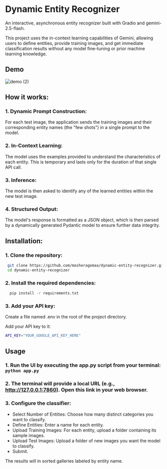 # Dynamic Entity Recognizer

An interactive, asynchronous entity recognizer built with Gradio and gemini-2.5-flash.


This project uses the in-context learning capabilities of Gemini, allowing users to define entities, provide training images, and get immediate classification results without any model fine-tuning or prior machine learning knowledge.

## Demo 



![demo (2)](https://github.com/user-attachments/assets/a85f1eb8-c1c5-4639-9598-3ef56c6253f9)


## How it works:
### 1.  Dynamic Prompt Construction:
For each test image, the application sends the training images and their corresponding entity names (the "few shots") in a single prompt to the model.

### 2. In-Context Learning: 
The model uses the examples provided to understand the characteristics of each entity. This is temporary and lasts only for the duration of that single API call.

### 3. Inference:
The model is then asked to identify any of the learned entities within the new test image.

### 4. Structured Output:
The model's response is formatted as a JSON object, which is then parsed by a dynamically generated Pydantic model to ensure further data integrity.

## Installation: 

### 1. Clone the repository:
  ``` bash
   git clone https://github.com/mosheragomaa/dynamic-entity-recognizer.git
   cd dynamic-entity-recognizer
  ```


### 2. Install the required dependencies:
```bash
  pip install -r requirements.txt
```
 

### 3. Add your API key:

Create a file named .env in the root of the project directory.

Add your API key to it: 
```bash 
API_KEY="YOUR_GOOGLE_API_KEY_HERE"
```

## Usage
### 1. Run the UI by executing the app.py script from your terminal: `python app.py`

### 2. The terminal will provide a local URL (e.g., http://127.0.0.1:7860). Open this link in your web browser.

### 3. Configure the classifier:
  - Select Number of Entities: Choose how many distinct categories you want to classify.
  - Define Entities: Enter a name for each entity.
  - Upload Training Images: For each entity, upload a folder containing its sample images.
  - Upload Test Images: Upload a folder of new images you want the model to classify.
  - Submit.

The results will in sorted galleries labeled by entity name.
